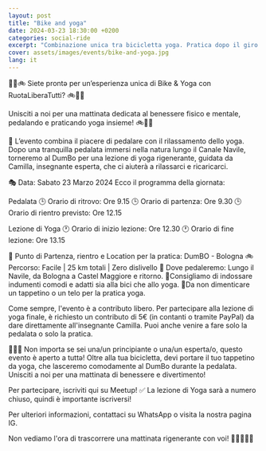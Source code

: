 ```yaml
---
layout: post
title: "Bike and yoga"
date: 2024-03-23 18:30:00 +0200
categories: social-ride
excerpt: "Combinazione unica tra bicicletta yoga. Pratica dopo il giro in bici al Dumbo"
cover: assets/images/events/bike-and-yoga.jpg
lang: it
---
```


🧘‍♀️🚲 Siete prontə per un’esperienza unica di Bike & Yoga con RuotaLiberaTutti? 🚲🧘‍♂️

Unisciti a noi per una mattinata dedicata al benessere fisico e mentale, pedalando e praticando yoga insieme! 🚲🧘‍♀️

🌿 L’evento combina il piacere di pedalare con il rilassamento dello yoga. Dopo una tranquilla pedalata immersi nella natura lungo il Canale Navile, torneremo al DumBo per una lezione di yoga rigenerante, guidata da Camilla, insegnante esperta, che ci aiuterà a rilassarci e ricaricarci.

🎭 Data: Sabato 23 Marzo 2024
Ecco il programma della giornata:

Pedalata
🕒 Orario di ritrovo: Ore 9.15
🕒 Orario di partenza: Ore 9.30
🕒 Orario di rientro previsto: Ore 12.15

Lezione di Yoga
🕐 Orario di inizio lezione: Ore 12.30
🕐 Orario di fine lezione: Ore 13.15

📍 Punto di Partenza, rientro e Location per la pratica: DumBO - Bologna
🚲 Percorso: Facile | 25 km totali | Zero dislivello
🌲 Dove pedaleremo: Lungo il Navile, da Bologna a Castel Maggiore e ritorno.
🎽Consigliamo di indossare indumenti comodi e adatti sia alla bici che allo yoga.
🧘Da non dimenticare un tappetino o un telo per la pratica yoga.

Come sempre, l'evento è a contributo libero. Per partecipare alla lezione di yoga finale, è richiesto un contributo di 5€ (in contanti o tramite PayPal) da dare direttamente all'insegnante Camilla. Puoi anche venire a fare solo la pedalata o solo la pratica.

🚴🧘‍♂️ Non importa se sei una/un principiante o una/un esperta/o, questo evento è aperto a tuttə! Oltre alla tua bicicletta, devi portare il tuo tappetino da yoga, che lasceremo comodamente al DumBo durante la pedalata. Unisciti a noi per una mattinata di benessere e divertimento!

Per partecipare, iscriviti qui su Meetup! ✅ La lezione di Yoga sarà a numero chiuso, quindi è importante iscriversi!

Per ulteriori informazioni, contattaci su WhatsApp o visita la nostra pagina IG.

Non vediamo l'ora di trascorrere una mattinata rigenerante con voi! 🌟🚴‍♂️🧘‍♀️
